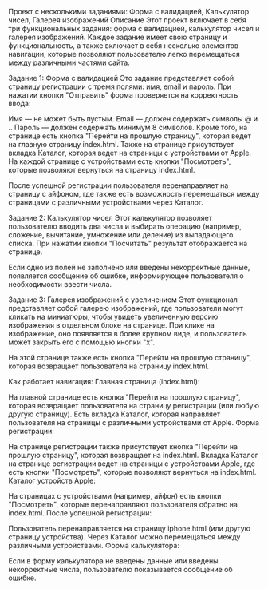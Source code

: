 Проект с несколькими заданиями: Форма с валидацией, Калькулятор чисел, Галерея изображений
Описание
Этот проект включает в себя три функциональных задания: форма с валидацией, калькулятор чисел и галерея изображений. Каждое задание имеет свою страницу и функциональность, а также включает в себя несколько элементов навигации, которые позволяют пользователю легко перемещаться между различными частями сайта.

Задание 1: Форма с валидацией
Это задание представляет собой страницу регистрации с тремя полями: имя, email и пароль. При нажатии кнопки "Отправить" форма проверяется на корректность ввода:

Имя — не может быть пустым.
Email — должен содержать символы @ и ..
Пароль — должен содержать минимум 8 символов.
Кроме того, на странице есть кнопка "Перейти на прошлую страницу", которая ведет на главную страницу index.html. Также на странице присутствует вкладка Каталог, которая ведет на страницы с устройствами от Apple. На каждой странице с устройствами есть кнопки "Посмотреть", которые позволяют вернуться на страницу index.html.

После успешной регистрации пользователя перенаправляет на страницу с айфоном, где также есть возможность перемещаться между страницами с различными устройствами через Каталог.

Задание 2: Калькулятор чисел
Этот калькулятор позволяет пользователю вводить два числа и выбирать операцию (например, сложение, вычитание, умножение или деление) из выпадающего списка. При нажатии кнопки "Посчитать" результат отображается на странице.

Если одно из полей не заполнено или введены некорректные данные, появляется сообщение об ошибке, информирующее пользователя о необходимости ввести числа.

Задание 3: Галерея изображений с увеличением
Этот функционал представляет собой галерею изображений, где пользователи могут кликать на миниатюры, чтобы увидеть увеличенную версию изображения в отдельном блоке на странице. При клике на изображение, оно появляется в более крупном виде, и пользователь может закрыть его с помощью кнопки "x".

На этой странице также есть кнопка "Перейти на прошлую страницу", которая возвращает пользователя на страницу index.html.


Как работает навигация:
Главная страница (index.html):

На главной странице есть кнопка "Перейти на прошлую страницу", которая возвращает пользователя на страницу регистрации (или любую другую страницу).
Есть вкладка Каталог, которая направляет пользователя на страницы с различными устройствами от Apple.
Форма регистрации:

На странице регистрации также присутствует кнопка "Перейти на прошлую страницу", которая возвращает на index.html.
Вкладка Каталог на странице регистрации ведет на страницы с устройствами Apple, где есть кнопки "Посмотреть", которые позволяют вернуться на index.html.
Каталог устройств Apple:

На страницах с устройствами (например, айфон) есть кнопки "Посмотреть", которые перенаправляют пользователя обратно на index.html.
После успешной регистрации:

Пользователь перенаправляется на страницу iphone.html (или другую страницу устройства). Через Каталог можно перемещаться между различными устройствами.
Форма калькулятора:

Если в форму калькулятора не введены данные или введены некорректные числа, пользователю показывается сообщение об ошибке.
